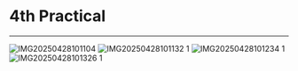 # 4th Practical

---
![IMG20250428101104](https://github.com/user-attachments/assets/72b59c5c-da6a-4a12-ae2a-11ade01a9219)
![IMG20250428101132 1](https://github.com/user-attachments/assets/0bf7616e-7c68-4bad-936a-741cb0345b23)
![IMG20250428101234 1](https://github.com/user-attachments/assets/5ad495c7-7883-4ff2-b2f7-fc39a327f4bd)
![IMG20250428101326 1](https://github.com/user-attachments/assets/5ae7632b-e1aa-4b68-916b-f3ab244ce163)

